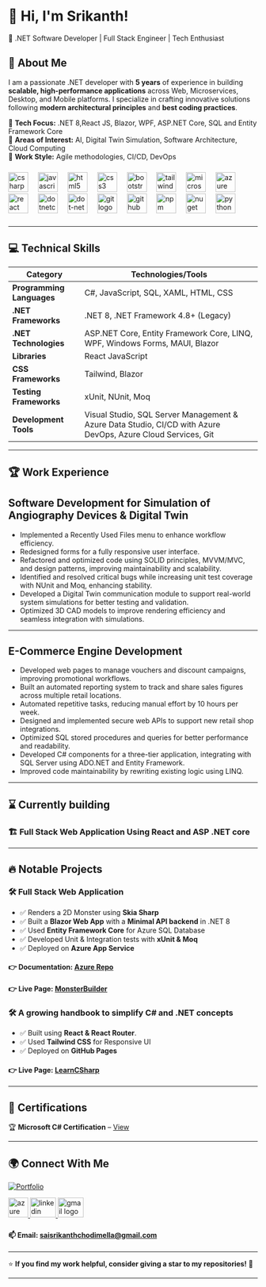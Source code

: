 # 👋 Hi, I'm Srikanth!  
🚀 .NET Software Developer | Full Stack Engineer | Tech Enthusiast  

## 🌟 About Me  
I am a passionate .NET developer with **5 years** of experience in building **scalable, high-performance applications** across Web, Microservices, Desktop, and Mobile platforms. I specialize in crafting innovative solutions following **modern architectural principles** and **best coding practices**.

🔹 **Tech Focus:** .NET 8,React JS, Blazor, WPF, ASP.NET Core, SQL and Entity Framework Core  
🔹 **Areas of Interest:** AI, Digital Twin Simulation, Software Architecture, Cloud Computing  
🔹 **Work Style:** Agile methodologies, CI/CD, DevOps  

###

<div align="left">
  <img src="https://cdn.jsdelivr.net/gh/devicons/devicon/icons/csharp/csharp-original.svg" height="40" alt="csharp logo"  />
  <img width="12" />
  <img src="https://cdn.jsdelivr.net/gh/devicons/devicon/icons/javascript/javascript-original.svg" height="40" alt="javascript logo"  />
  <img width="12" />
  <img src="https://cdn.jsdelivr.net/gh/devicons/devicon/icons/html5/html5-original.svg" height="40" alt="html5 logo"  />
  <img width="12" />
  <img src="https://cdn.jsdelivr.net/gh/devicons/devicon/icons/css3/css3-original.svg" height="40" alt="css3 logo"  />
  <img width="12" />
  <img src="https://cdn.jsdelivr.net/gh/devicons/devicon/icons/bootstrap/bootstrap-original.svg" height="40" alt="bootstrap logo"  />
  <img width="12" />
  <img src="https://cdn.jsdelivr.net/gh/devicons/devicon/icons/tailwindcss/tailwindcss-original-wordmark.svg" height="40" alt="tailwindcss logo"  />
  <img width="12" />
  <img src="https://cdn.jsdelivr.net/gh/devicons/devicon/icons/microsoftsqlserver/microsoftsqlserver-plain.svg" height="40" alt="microsoftsqlserver logo"  />
  <img width="12" />
  <img src="https://cdn.jsdelivr.net/gh/devicons/devicon/icons/azure/azure-original.svg" height="40" alt="azure logo"  />
  <img width="12" />
  <img src="https://cdn.jsdelivr.net/gh/devicons/devicon/icons/react/react-original.svg" height="40" alt="react logo"  />
  <img width="12" />
  <img src="https://cdn.jsdelivr.net/gh/devicons/devicon/icons/dotnetcore/dotnetcore-original.svg" height="40" alt="dotnetcore logo"  />
  <img width="12" />
  <img src="https://cdn.jsdelivr.net/gh/devicons/devicon/icons/dot-net/dot-net-original.svg" height="40" alt="dot-net logo"  />
  <img width="12" />
  <img src="https://cdn.jsdelivr.net/gh/devicons/devicon/icons/git/git-original.svg" height="40" alt="git logo"  />
  <img width="12" />
  <img src="https://cdn.jsdelivr.net/gh/devicons/devicon/icons/github/github-original.svg" height="40" alt="github logo"  />
  <img width="12" />
  <img src="https://cdn.jsdelivr.net/gh/devicons/devicon/icons/npm/npm-original-wordmark.svg" height="40" alt="npm logo"  />
  <img width="12" />
  <img src="https://cdn.jsdelivr.net/gh/devicons/devicon/icons/nuget/nuget-original.svg" height="40" alt="nuget logo"  />
  <img width="12" />
  <img src="https://cdn.jsdelivr.net/gh/devicons/devicon/icons/python/python-original.svg" height="40" alt="python logo"  />
</div>

###

---

## 💻 Technical Skills  

| Category               | Technologies/Tools                                                                 |
|------------------------|-----------------------------------------------------------------------------------|
| **Programming Languages** | C#, JavaScript, SQL, XAML, HTML, CSS                                             |
| **.NET Frameworks**      | .NET 8, .NET Framework 4.8+ (Legacy)                                             |
| **.NET Technologies**    | ASP.NET Core, Entity Framework Core, LINQ, WPF, Windows Forms, MAUI, Blazor      |
| **Libraries**            | React JavaScript                                                                  |
| **CSS Frameworks**       | Tailwind, Blazor                                                                  |
| **Testing Frameworks**   | xUnit, NUnit, Moq                                                                 |
| **Development Tools**    | Visual Studio, SQL Server Management & Azure Data Studio, CI/CD with Azure DevOps, Azure Cloud Services, Git |
---

## 🏆 Work Experience  

## Software Development for Simulation of Angiography Devices & Digital Twin

- Implemented a Recently Used Files menu to enhance workflow efficiency.
- Redesigned forms for a fully responsive user interface.
- Refactored and optimized code using SOLID principles, MVVM/MVC, and design patterns, improving maintainability and scalability.
- Identified and resolved critical bugs while increasing unit test coverage with NUnit and Moq, enhancing stability.
- Developed a Digital Twin communication module to support real-world system simulations for better testing and validation.
- Optimized 3D CAD models to improve rendering efficiency and seamless integration with simulations.

---

## E-Commerce Engine Development

- Developed web pages to manage vouchers and discount campaigns, improving promotional workflows.
- Built an automated reporting system to track and share sales figures across multiple retail locations.
- Automated repetitive tasks, reducing manual effort by 10 hours per week.
- Designed and implemented secure web APIs to support new retail shop integrations.
- Optimized SQL stored procedures and queries for better performance and readability.
- Developed C# components for a three-tier application, integrating with SQL Server using ADO.NET and Entity Framework.
- Improved code maintainability by rewriting existing logic using LINQ.


---
## ⌛ Currently building 
### 🏗️ **Full Stack Web Application Using React and ASP .NET core**  

---

## 🔥 Notable Projects  

### 🛠 **Full Stack Web Application**  
- ✅ Renders a 2D Monster using  **Skia Sharp**
- ✅ Built a **Blazor Web App** with a **Minimal API backend** in .NET 8  
- ✅ Used **Entity Framework Core** for Azure SQL Database 
- ✅ Developed Unit & Integration tests with **xUnit & Moq** 
- ✅ Deployed on **Azure App Service**

#### 👉 **Documentation:** [Azure Repo](https://dev.azure.com/srikanthchodimella/MonsterBuilder/_git/MonsterBuilderManager)
#### 👉 **Live Page:** [MonsterBuilder](https://monsterbuildermanager.azurewebsites.net/)

### 🛠 **A growing handbook to simplify C# and .NET concepts**  
- ✅ Built using **React & React Router**.  
- ✅ Used **Tailwind CSS** for Responsive UI 
- ✅ Deployed on **GitHub Pages**  

#### 👉 **Live Page:** [LearnCSharp](https://saisrikanthchodimella.github.io/LearnCSharp) 
---

## 📜 Certifications  
🏆 **Microsoft C# Certification** – [View](https://www.freecodecamp.org/certification/Sai_Srikanth_Chodimella/foundational-c-sharp-with-microsoft)  

---

## 🌍 Connect With Me  
 
[![Portfolio](https://img.shields.io/badge/Portfolio-Website-orange?logo=web)](https://saisrikanthchodimella.github.io/ReactPortfolio/)  

<div align="left">
  <a href="https://dev.azure.com/srikanthchodimella/MonsterBuilder" target="_blank" rel="noreferrer">
  <img src="https://cdn.jsdelivr.net/gh/devicons/devicon/icons/azure/azure-original.svg" height="40" alt="azure logo"  />
  </a>
  <a href="https://www.linkedin.com/in/sai-srikanth-chodimella" target="_blank" rel="noreferrer">
  <img src="https://raw.githubusercontent.com/maurodesouza/profile-readme-generator/master/src/assets/icons/social/linkedin/default.svg" width="52" height="40" alt="linkedin logo"/>
  </a>
  <a href="mailto:saisrikanthchodimella@gmail.com" target="_blank" rel="noreferrer">
  <img src="https://raw.githubusercontent.com/maurodesouza/profile-readme-generator/master/src/assets/icons/social/gmail/default.svg" width="52" height="40" alt="gmail logo"/>
  </a> 
</div>

###

#### 📫 **Email:** saisrikanthchodimella@gmail.com  
---

⭐ **If you find my work helpful, consider giving a star to my repositories!** 🚀  

---

